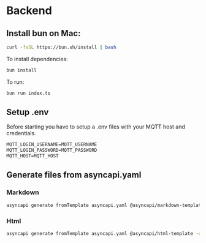 # Backend

## Install bun on Mac:

```bash
curl -fsSL https://bun.sh/install | bash
```

To install dependencies:

```bash
bun install
```

To run:

```bash
bun run index.ts
```

## Setup .env

Before starting you have to setup a .env files with your MQTT host and credentials.

```txt
MQTT_LOGIN_USERNAME=MQTT_USERNAME
MQTT_LOGIN_PASSWORD=MQTT_PASSWORD
MQTT_HOST=MQTT_HOST
```

## Generate files from asyncapi.yaml

### Markdown

```bash
asyncapi generate fromTemplate asyncapi.yaml @asyncapi/markdown-template -o docs --force-write
```

### Html

```bash
asyncapi generate fromTemplate asyncapi.yaml @asyncapi/html-template -o docs --force-write
```
